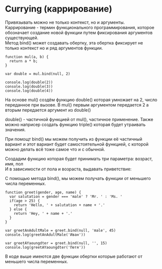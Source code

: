 # Currying (каррирование)
Привязывать можно не только контекст, но и аргументы.  
Каррирование - термин функционального программирования, которое обозначает создание новой функции путем фиксирования аргументов существующей.  
Метод bind() может создавать обертку, эта обертка фиксирует не только контекст но и ряд аргументов функции.

    function mul(a, b) {
      return a * b;
    }

    var double = mul.bind(null, 2)

    console.log(double(2))
    console.log(double(3))
    console.log(double(4))

На основе mul() создём функцию double() которая умножает на 2, число переданное при вызове. В mul() первым аргументом передается 2 а вторым передается аргумент из double()

double() - частичной функцией от mul(), частичное применение. Также можно наприсер создать функцию triple() которая будет утраивать значения.

При помощт bind() мы можем получить из функции её частичный вариант и этот вариант будет самостоятельной функцией, с которой можно делать всё тоже самое что и с обычной.

Создадим функцию которая будет принимать три параметра: возраст, имя, пол  
И в зависимости от пола и возраста, выдавать приветствие:

С помощью метода bind(), мы можем получать функции от меньшего числа переменных.

    function greet(gender, age, name) {
      var salutation = gender === 'male' ? 'Mr. ' : 'Ms. '
      if(age > 25) {
        return 'Hello, ' + salutation + name + '.'
      } else {
        return 'Hey, ' + name + '.'
      }
    }

    var greetAnAdultMale = greet.bind(null, 'male', 45)
    console.log(greetAnAdultMale('Иван'))

    var greetAYaoungdter = greet.bind(null, '', 15)
    console.log(greetAYaoungdter('Петя'))

В коде выше имеются две функции обертки которые работают от меньшего числа переменных.
